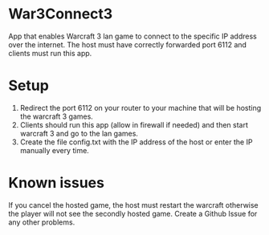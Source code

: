 # War3Connect3
App that enables Warcraft 3 lan game to connect to the specific IP address over the internet. The host must have correctly forwarded port 6112 and clients must run this app.

# Setup
1) Redirect the port 6112 on your router to your machine that will be hosting the warcraft 3 games.
2) Clients should run this app (allow in firewall if needed) and then start warcraft 3 and go to the lan games.
3) Create the file config.txt with the IP address of the host or enter the IP manually every time.

# Known issues
If you cancel the hosted game, the host must restart the warcraft otherwise the player will not see the secondly hosted game.
Create a Github Issue for any other problems.

